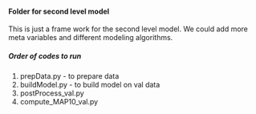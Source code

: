 #### Folder for second level model ####

This is just a frame work for the second level model. We could add more meta variables and different modeling algorithms.

##### Order of codes to run #####

 1. prepData.py - to prepare data
 2. buildModel.py - to build model on val data
 3. postProcess_val.py
 4. compute_MAP10_val.py
